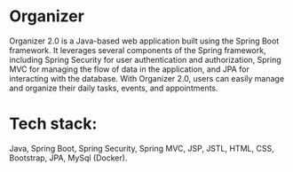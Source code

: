 # Organizer 
Organizer 2.0 is a Java-based web application built using the Spring Boot framework. It leverages several components of the Spring framework, including Spring Security for user authentication and authorization, Spring MVC for managing the flow of data in the application, and JPA for interacting with the database. With Organizer 2.0, users can easily manage and organize their daily tasks, events, and appointments. 
# Tech stack:
Java, Spring Boot, Spring Security, Spring MVC, JSP, JSTL, HTML, CSS, Bootstrap, JPA, MySql (Docker). 
 

